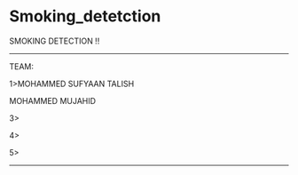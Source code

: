 # Smoking_detetction
SMOKING DETECTION !!

*************************************************************************************************************************************************************************

TEAM:

1>MOHAMMED SUFYAAN TALISH

MOHAMMED MUJAHID

3>

4>

5>

*************************************************************************************************************************************************************************
